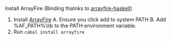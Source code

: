 Install ArrayFire (Binding thatnks to [arrayfire-haskell](https://github.com/arrayfire/arrayfire-haskell?tab=readme-ov-file#Documentation))
  1. Install [ArrayFire](https://arrayfire.com/download/)
    A. Ensure you click add to system PATH
    B. Add %AF_PATH%\lib to the PATH environment variable. 
  3. Run ```cabal install arrayfire```
     
  
